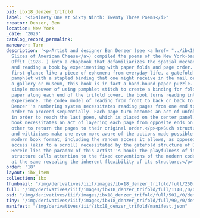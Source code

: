 ```yaml
---
pid: ibx18_denzer_trifold
label: "<i>Ninety One at Sixty Ninth: Twenty Three Poems</i>"
creator: Denzer, Ben
location: New York
_date: '2020'
catalog_record_permalink:
maneuver: Turn
description: '<p>Artist and designer Ben Denzer (see <a href= "../ibx19_denzer_cheese/">20
  Slices of American Cheese</a>) compiled the poems of the New York-based writer Sidney
  Offit (1928- ) into a chapbook that defamiliarizes the spatial mechanics of opening
  and reading a book by experimenting with paper folds and page order. Looking at
  first glance like a piece of ephemera from everyday life, a gatefold promotional
  pamphlet with a stapled binding that one might receive in the mail or pick up at
  a gallery or museum, this book is in fact a hand-bound paper puzzle. Through the
  simple maneuver of using pamphlet stitch to create a binding for folded leaves of
  paper along each end of the trifold cover, the book turns reading into a multi-directional
  experience. The codex model of reading from front to back or back to front is disrupted;
  Denzer''s numbering system necessitates reading pages from one end to another in
  order to proceed sequentially. Each page turn becomes an act of unfolding or unwrapping
  in order to reach the last poem, which is placed on the center panel. Closing the
  book necessitates an act of layering each page from opposite ends on top of the
  other to return the pages to their original order.</p><p>Such structural quirks
  and witticisms make one even more aware of the actions made possible by the standard
  modern book format, including the random access it allows, as opposed to the sequential
  access (akin to a scroll) necessitated by the gatefold structure of Denzer''s book.
  Herein lies the paradox of this artist''s book: the playfulness of its inventive
  structure calls attention to the fixed conventions of the modern codex format while
  at the same revealing the inherent flexibility of its structure.</p>'
order: '18'
layout: ibx_item
collection: ibx
thumbnail: "/img/derivatives/iiif/images/ibx18_denzer_trifold/full/250,/0/default.jpg"
full: "/img/derivatives/iiif/images/ibx18_denzer_trifold/full/1140,/0/default.jpg"
osd: "/img/derivatives/iiif/images/ibx18_denzer_trifold/full/501,/0/default.jpg"
tiny: "/img/derivatives/iiif/images/ibx18_denzer_trifold/full/90,/0/default.jpg"
manifest: "/img/derivatives/iiif/ibx18_denzer_trifold/manifest.json"
---
```


